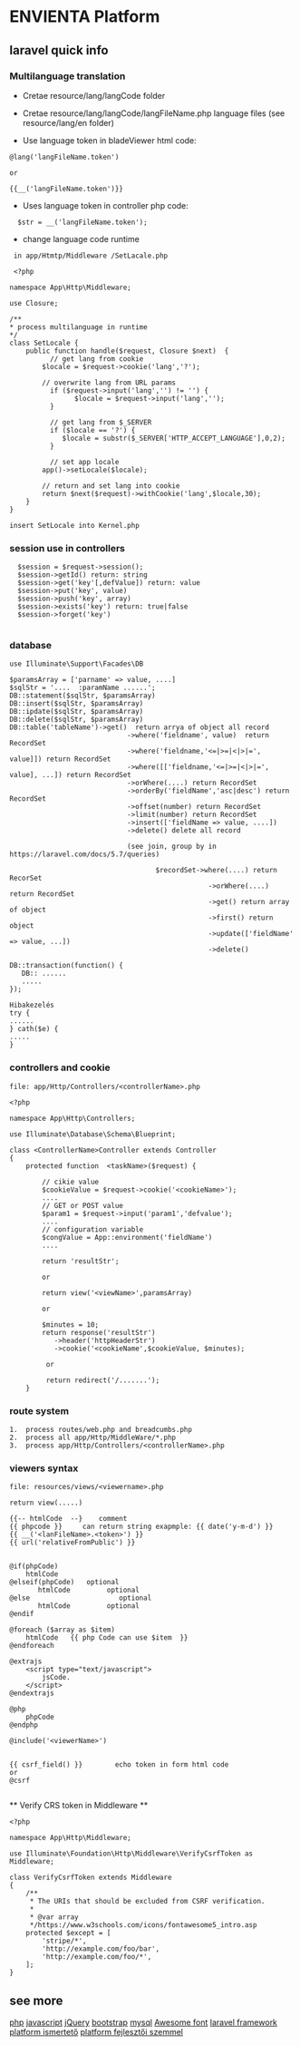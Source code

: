 # ENVIENTA Platform

## laravel quick info ##

### Multilanguage translation ###
- Cretae resource/lang/langCode folder
- Cretae resource/lang/langCode/langFileName.php
 language files (see resource/lang/en folder)

- Use language token in bladeViewer html code:  
```
@lang('langFileName.token')

or

{{__('langFileName.token')}}
```
- Uses language token in controller php code:
```
  $str = __('langFileName.token');
```
- change language code runtime
```
 in app/Htmtp/Middleware /SetLacale.php
 
 <?php

namespace App\Http\Middleware;

use Closure;

/**
* process multilanguage in runtime
*/
class SetLocale {
    public function handle($request, Closure $next)  {
    	  // get lang from cookie
        $locale = $request->cookie('lang','?');
        
        // overwrite lang from URL params
		  if ($request->input('lang','') != '') {
				$locale = $request->input('lang','');
		  }
		  
		  // get lang from $_SERVER
		  if ($locale == '?') {
			 $locale = substr($_SERVER['HTTP_ACCEPT_LANGUAGE'],0,2);		  
		  }
		  
		  // set app locale
        app()->setLocale($locale);
        
        // return and set lang into cookie
        return $next($request)->withCookie('lang',$locale,30);
    }
}

insert SetLocale into Kernel.php

```

### session use in controllers  ###
```
  $session = $request->session();
  $session->getId() return: string
  $session->get('key'[,defValue]) return: value
  $session->put('key', value)
  $session->push('key', array)
  $session->exists('key') return: true|false
  $session->forget('key')
  
```

### database ###
```
use Illuminate\Support\Facades\DB

$paramsArray = ['parname' => value, ....]
$sqlStr = '....  :paramName ......';
DB::statement($sqlStr, $paramsArray)
DB::insert($sqlStr, $paramsArray)
DB::ipdate($sqlStr, $paramsArray)
DB::delete($sqlStr, $paramsArray)
DB::table('tableName')->get()  return arrya of object all record
							 ->where('fieldname', value)  return RecordSet
							 ->where('fieldname,'<=|>=|<|>|=', value]]) return RecordSet
							 ->where([['fieldname,'<=|>=|<|>|=', value], ...]) return RecordSet
							 ->orWhere(....) return RecordSet
							 ->orderBy('fieldName','asc|desc') return RecordSet
							 ->offset(number) return RecordSet
							 ->limit(number) return RecordSet
							 ->insert(['fieldName => value, ....])
							 ->delete() delete all record
							 
							 (see join, group by in https://laravel.com/docs/5.7/queries)
							 
									$recordSet->where(....) return RecorSet
												 ->orWhere(....) return RecordSet
												 ->get() return array of object
												 ->first() return object
												 ->update(['fieldName' => value, ...])	
												 ->delete()						 

DB::transaction(function() {
   DB:: ......
   .....
});

Hibakezelés
try {
......
} cath($e) {
.....
}

```
### controllers and cookie ###
```
file: app/Http/Controllers/<controllerName>.php

<?php

namespace App\Http\Controllers;

use Illuminate\Database\Schema\Blueprint;

class <ControllerName>Controller extends Controller
{
	protected function  <taskName>($request) {
	
		// cikie value
		$cookieValue = $request->cookie('<cookieName>');
		....
		// GET or POST value
		$param1 = $request->input('param1','defvalue');
		....
		// configuration variable
		$congValue = App::environment('fieldName')
		....
	
		return 'resultStr';
		
		or
		
		return view('<viewName>',paramsArray)

		or
		
		$minutes = 10;
		return response('resultStr')
		   ->header('httpHeaderStr')
		   ->cookie('<cookieName',$cookieValue, $minutes);
		   
		 or
		 
		 return redirect('/.......');  
	}

```

### route  system ###
```
1.  process routes/web.php and breadcumbs.php 
2.  process all app/Http/MiddleWare/*.php
3.  process app/Http/Controllers/<controllerName>.php
```

### viewers syntax  ###
```
file: resources/views/<viewername>.php

return view(.....)

{{-- htmlCode  --}    comment
{{ phpcode }}     can return string exapmple: {{ date('y-m-d') }}
{{ __('<lanFileName>.<token>') }}
{{ url('relativeFromPublic') }}


@if(phpCode)
	htmlCode
@elseif(phpCode)   optional
       htmlCode	        optional
@else                      optional
       htmlCode	        optional 
@endif

@foreach ($array as $item)
	htmlCode   {{ php Code can use $item  }}
@endforeach

@extrajs
	<script type="text/javascript">
		jsCode.
	</script>
@endextrajs

@php
  	phpCode
@endphp

@include('<viewerName>')


{{ csrf_field() }}        echo token in form html code
or 
@csrf
 
```
** Verify CRS token in Middleware **
```
<?php

namespace App\Http\Middleware;

use Illuminate\Foundation\Http\Middleware\VerifyCsrfToken as Middleware;

class VerifyCsrfToken extends Middleware
{
    /**
     * The URIs that should be excluded from CSRF verification.
     *
     * @var array
     */https://www.w3schools.com/icons/fontawesome5_intro.asp
    protected $except = [
        'stripe/*',
        'http://example.com/foo/bar',
        'http://example.com/foo/*',
    ];
}
```

## see more ##

[php](http://php.net/manual/en/index.php)
[javascript](https://www.w3schools.com/js/)
[jQuery](https://www.w3schools.com/jquery/)
[bootstrap](https://www.w3schools.com/bootstrap4/)
[mysql](https://dev.mysql.com/doc/)
[Awesome font](https://www.w3schools.com/icons/fontawesome5_intro.asp)
[laravel framework](https://laravel.com/) 
[platform ismertető](https://medium.com/envienta-magyarorsz%C3%A1g/az-envienta-platform-fejleszt%C5%91i-szemmel-180356ed8790?fbclid=IwAR0Rjbpmds7ULq57XCyQwI1Bs5lHeDruazJWpFKTE3TMS-QNiJJ9daU_CjA)
[platform fejlesztői szemmel](https://docs.google.com/document/d/1__SZNh8MCrds1AZ8ylDkegAtn42X4sGWzeiKnnMqMRc/edit?usp=sharing)






